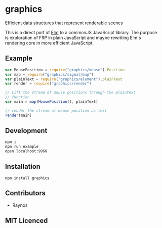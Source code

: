 # graphics

<!-- [![build status][1]][2] [![dependency status][3]][4] -->

<!-- [![browser support][5]][6] -->

Efficient data structures that represent renderable scenes

This is a direct port of [Elm][7] to a commonJS JavaScript library.
    The purpose is exploration of FRP in plain JavaScript and
    maybe rewriting Elm's rendering core in more efficient JavaScript.

## Example

```js
var MousePosition = require("graphics/mouse").Position
var map = require("graphics/signal/map")
var plainText = require("graphics/element").plainText
var render = require("graphics/render")

// Lift the stream of mouse positions through the plainText
// function
var main = map(MousePosition(), plainText)

// render the stream of mouse position as text
render(main)
```

## Development

```sh
npm i
npm run example
open localhost:9966
```

## Installation

`npm install graphics`

## Contributors

 - Raynos

## MIT Licenced


  [1]: https://secure.travis-ci.org/Raynos/graphics.png
  [2]: http://travis-ci.org/Raynos/graphics
  [3]: http://david-dm.org/Raynos/graphics.png
  [4]: http://david-dm.org/Raynos/graphics
  [5]: http://ci.testling.com/Raynos/graphics.png
  [6]: http://ci.testling.com/Raynos/graphics
  [7]: http://elm-lang.org/
